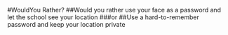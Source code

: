#WouldYou Rather?
##Would you rather use your face as a password and let the school see your location
###or
##Use a hard-to-remember password and keep your location private

###
